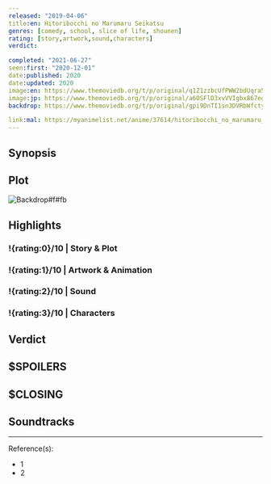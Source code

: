 ```yaml
---
released: "2019-04-06"
title:en: Hitoribocchi no Marumaru Seikatsu
genres: [comedy, school, slice of life, shounen]
rating: [story,artwork,sound,characters]
verdict:

completed: "2021-06-27"
seen:first: "2020-12-01"
date:published: 2020
date:updated: 2020
image:en: https://www.themoviedb.org/t/p/original/q1Z1zzbcUfPWW2bdUqra5iJ2MiS.jpg
image:jp: https://www.themoviedb.org/t/p/original/a6OSFlD3xvVVIgbx867egPlOPpZ.jpg
backdrop: https://www.themoviedb.org/t/p/original/gpi9DnTI1sn3DVRbWfctyJVecvv.jpg

link:mal: https://myanimelist.net/anime/37614/hitoribocchi_no_marumaru_seikatsu
---
```



## Synopsis

## Plot

![Backdrop#f#fb](https://www.themoviedb.org/t/p/original/lteiIjL87MEPMUTshkOuk7z13gF.jpg "Source: TMDB")

## Highlights

### !{rating:0}/10 | Story & Plot

### !{rating:1}/10 | Artwork & Animation

### !{rating:2}/10 | Sound

### !{rating:3}/10 | Characters

## Verdict

## $SPOILERS

## $CLOSING

## Soundtracks

***
Reference(s):

- 1
- 2
